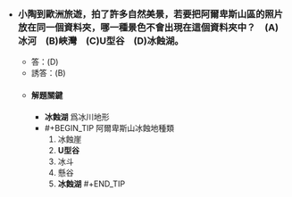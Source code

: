 - ### 小陶到歐洲旅遊，拍了許多自然美景，若要把阿爾卑斯山區的照片放在同一個資料夾，哪一種景色不會出現在這個資料夾中？　(A)冰河　(B)峽灣　(C)U型谷　(D)冰蝕湖。 
	- 答：(D)
	- 誘答：(B)
	- #### 解題關鍵
		- **冰蝕湖** 爲冰川地形
		- #+BEGIN_TIP
		  阿爾卑斯山冰蝕地種類
		  1. 冰蝕崖
		  2. **U型谷**
		  3. 冰斗
		  4. 懸谷
		  5. **冰蝕湖**
		  #+END_TIP